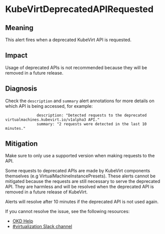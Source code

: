 # KubeVirtDeprecatedAPIRequested
<!-- Edited by fmatouschek, May 2023-->

## Meaning

This alert fires when a deprecated KubeVirt API is requested.

## Impact

Usage of deprecated APIs is not recommended because they will be removed in a future release.

## Diagnosis

Check the `description` and `summary` alert annotations for more details on which API is being accessed, for example:
```
              description: "Detected requests to the deprecated virtualmachines.kubevirt.io/v1alpha3 API."
              summary: "2 requests were detected in the last 10 minutes."
```

## Mitigation

Make sure to only use a supported version when making requests to the API.

Some requests to deprecated APIs are made by KubeVirt components themselves (e.g VirtualMachineInstancePresets).
These alerts cannot be mitigated because the requests are still necessary to serve the deprecated API.
They are harmless and will be resolved when the deprecated API is removed in a future release of KubeVirt.

Alerts will resolve after 10 minutes if the deprecated API is not used again.

If you cannot resolve the issue, see the following resources:

- [OKD Help](https://www.okd.io/help/)
- [#virtualization Slack channel](https://kubernetes.slack.com/channels/virtualization)
